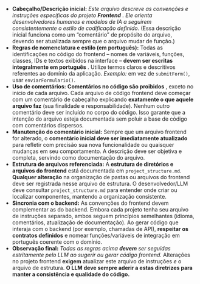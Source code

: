 * **Cabeçalho/Descrição inicial:** *Este arquivo descreve as convenções e instruções específicas do projeto  **Frontend** . Ele orienta desenvolvedores humanos e modelos de IA a seguirem consistentemente o estilo de codificação definido.* (Essa descrição inicial funciona como um “comentário” de propósito do arquivo, devendo ser atualizada sempre que o arquivo mudar de função.)
* **Regras de nomenclatura e estilo (em português):** Todas as identificações no código do frontend – nomes de variáveis, funções, classes, IDs e textos exibidos na interface –  **devem ser escritas integralmente em português** . Utilize termos claros e descritivos referentes ao domínio da aplicação. *Exemplo:* em vez de `submitForm()`, usar `enviarFormulario()`.
* **Uso de comentários:**  **Comentários no código são proibidos** , exceto no início de cada arquivo. Cada arquivo de código frontend deve começar com um comentário de cabeçalho explicando **exatamente o que aquele arquivo faz** (sua finalidade e responsabilidade). Nenhum outro comentário deve ser incluído no corpo do código. Isso garante que a intenção do arquivo esteja documentada sem poluir a base de código com comentários dispersos.
* **Manutenção do comentário inicial:** Sempre que um arquivo frontend for alterado, o **comentário inicial deve ser imediatamente atualizado** para refletir com precisão sua nova funcionalidade ou quaisquer mudanças em seu comportamento. A descrição deve ser objetiva e completa, servindo como documentação do arquivo.
* **Estrutura de arquivos referenciada:** A **estrutura de diretórios e arquivos do frontend** está documentada em `project_structure.md`. **Qualquer alteração** na organização de pastas ou arquivos do frontend deve ser registrada nesse arquivo de estrutura. O desenvolvedor/LLM deve consultar `project_structure.md` para entender onde criar ou localizar componentes, mantendo a organização consistente.
* **Sincronia com o backend:** As convenções do frontend devem complementar as do backend. Embora cada projeto tenha seu arquivo de instruções separado, ambos seguem princípios semelhantes (idioma, comentários, atualização de documentação). Ao gerar código que interaja com o backend (por exemplo, chamadas de API), **respeitar os contratos definidos** e nomear funções/variáveis de integração em português coerente com o domínio.
* **Observação final:** *Todas as regras acima **devem** ser seguidas estritamente pelo LLM ao sugerir ou gerar código frontend.* Alterações no projeto frontend **exigem** atualizar este arquivo de instruções *e* o arquivo de estrutura. **O LLM deve sempre aderir a estas diretrizes para manter a consistência e qualidade do código.**
